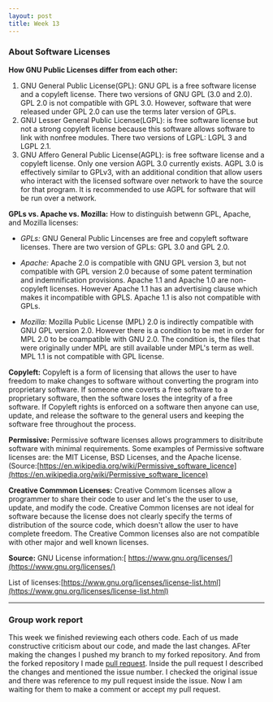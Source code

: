```yaml
---
layout: post
title: Week 13
---
```

### About Software Licenses

__How GNU Public Licenses differ from each other:__
1. GNU General Public License(GPL): GNU GPL is a free software license and a copyleft license. There two versions of GNU GPL (3.0 and 2.0). GPL 2.0 is not compatible with GPL 3.0. However, software that were released under GPL 2.0 can use the terms later version of GPLs.
2. GNU Lesser General Public License(LGPL): is free software license but not a strong copyleft license because this software allows software to link with nonfree modules. There two versions of LGPL: LGPL 3 and LGPL 2.1. 
3. GNU Affero General Public License(AGPL): is free software license and a copyleft license. Only one version AGPL 3.0 currently exists. AGPL 3.0 is effectively similar to GPLv3, with an additional condition that allow users who interact with the licensed software over network to have the source for that program. It is recommended to use AGPL for software that will be run over a network.

__GPLs vs. Apache vs. Mozilla:__
How to distinguish betwenn GPL, Apache, and Mozilla licenses:
* _GPLs:_ GNU General Public Lincenses are free and copyleft software licenses. There are two version of GPLs: GPL 3.0 and GPL 2.0.

* _Apache:_ Apache 2.0 is compatible with GNU GPL version 3, but not compatible with GPL version 2.0 because of some patent termination and indemnification provisions. 
Apache 1.1 and Apache 1.0 are non-copyleft licenses. However Apache 1.1 has an advertising clause which makes it incompatible with GPLS. Apache 1.1 is also not compatible with GPLs.

* _Mozilla:_ Mozilla Public License (MPL) 2.0 is indirectly compatible with GNU GPL version 2.0. However there is a condition to be met in order for MPL 2.0 to be coampatible with GNU 2.0. The condition is, the files that were originally under MPL are still available under MPL's term as well. MPL 1.1 is not compatible with GPL license. 

__Copyleft:__
Copyleft is a form of licensing that allows the user to have freedom to make changes to software without converting the program into proprietary software. If someone one coverts a free software to a proprietary software, then the software loses the integrity of a free software. If Copyleft rights is enforced on a software then anyone can use, update, and release the software to the general users and keeping the software free throughout the process. 

__Permissive:__
Permissive software licenses allows programmers to disitribute software with minimal requirements. Some examples of Permissive software licenses are: the MIT License, BSD Licenses, and the Apache license. (Source:[https://en.wikipedia.org/wiki/Permissive_software_licence](https://en.wikipedia.org/wiki/Permissive_software_licence)  


__Creative Commmon Licenses:__
Creative Commom licenses allow a programmer to share their code to user and let's the the user to use, update, and modify the code. Creative Common licenses are not ideal for software because the license does not clearly specify the terms of distribution of the source code, which doesn't allow the user to have complete freedom. The Creative Common licenses also are not compatible with other major and well known licenses.

__Source:__
GNU License information:[ https://www.gnu.org/licenses/](https://www.gnu.org/licenses/)

List of licenses:[https://www.gnu.org/licenses/license-list.html](https://www.gnu.org/licenses/license-list.html)
________________________________________________________________________________________________________________________________________

### Group work report

This week we finished reviewing each others code. Each of us made constructive criticism about our code, and made the last changes. AFter making the changes I pushed my branch to my forked repository. And from the forked repository I made [pull request](https://github.com/OpenGenus/cosmos/pull/3915). Inside the pull request I described the changes and mentioned the issue number. I checked the original issue and there was reference to my pull request inside the issue. Now I am waiting for them to make a comment or accept my pull request.
